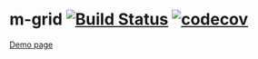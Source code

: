 # m-grid [![Build Status](https://travis-ci.org/kishanmundha/m-grid.svg?branch=master)](https://travis-ci.org/kishanmundha/m-grid) [![codecov](https://codecov.io/gh/kishanmundha/m-grid/branch/master/graph/badge.svg)](https://codecov.io/gh/kishanmundha/m-grid)

[Demo page](https://cdn.rawgit.com/kishanmundha/m-grid/master/demo/index.html)
